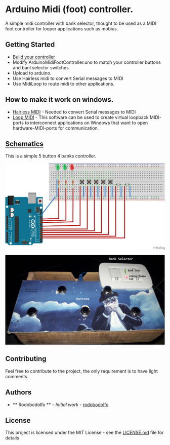 # Arduino Midi (foot) controller.

A simple midi controller with bank selector, thought to be used as a MIDI foot controller for looper applications such as mobius.

## Getting Started  

- [Build your controller](#schematics)
- Modify ArduinoMidiFootController.uno to match your controller buttons and banl selector switches.
- Upload to arduino.
- Use Hairless midi to convert Serial messages to MIDI
- Use MidiLoop to route midi to other applications.

## How to make it work on windows.  

* [Hairless MIDI](http://projectgus.github.io/hairless-midiserial/) - Needed to convert Serial messages to MIDI
* [Loop MIDI](MIDIhttp://www.tobias-erichsen.de/software/loopmidi.html) - This software can be used to create virtual loopback MIDI-ports to interconnect applications on Windows that want to open hardware-MIDI-ports for communication.

## [Schematics](#schematics)

This is a simple 5 button 4 banks controller.  

![Controller](MidiController_bb.png)

![Controller](Controller.jpg)


## Contributing  

Feel free to contribute to the project, the only requirement is to have light comments.

## Authors  

* ** Rodobodolfo ** - *Initial work* - [rodobodolfo](https://github.com/rodobodolfo)

## License  

This project is licensed under the MIT License - see the [LICENSE.md](LICENSE.md) file for details


